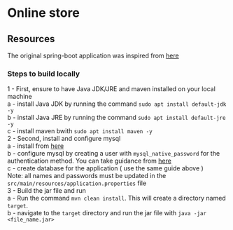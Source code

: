 # Online store

## Resources 
 The original spring-boot application was inspired from [here](https://github.com/springframeworkguru/spring-boot-mysql-example)
### Steps to build locally 
1 - First, ensure to have Java JDK/JRE and maven installed on your local machine </br>
  a - install Java JDK by running the command `sudo apt install default-jdk -y`</br>
  b - install Java JRE by running the command `sudo apt install default-jre -y`</br>
  c - install maven bwith `sudo apt install maven -y`</br>
2 - Second, install and configure mysql </br>
  a - install from [here](https://linuxize.com/post/how-to-install-mysql-on-ubuntu-18-04/) </br>
  b - configure mysql by creating a user with `mysql_native_password` for the authentication method. You can take guidance from [here](https://linuxize.com/post/how-to-manage-mysql-databases-and-users-from-the-command-line/#create-a-new-mysql-user-account) </br>
  c - create database for the application ( use the same guide above )</br>
  Note: all names and passwords must be updated in the `src/main/resources/application.properties` file </br>
3 - Build the jar file and run</br>
  a - Run the command `mvn clean install`. This will create a directory named `target`.</br>
  b - navigate to the `target` directory and run the jar file with `java -jar <file_name.jar>`</br>
